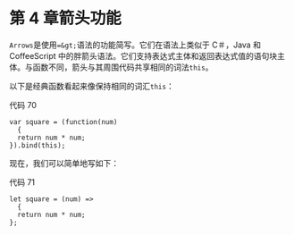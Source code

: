 # 第 4 章箭头功能

`Arrows`是使用`=&gt;`语法的功能简写。它们在语法上类似于 C＃，Java 和 CoffeeScript 中的胖箭头语法。它们支持表达式主体和返回表达式值的语句块主体。与函数不同，箭头与其周围代码共享相同的词法`this`。

以下是经典函数看起来像保持相同的词汇`this`：

代码 70

```
var square = (function(num)
  {
  return num * num;
}).bind(this);

```

现在，我们可以简单地写如下：

代码 71

```
let square = (num) =>
  {
  return num * num;
};

```
